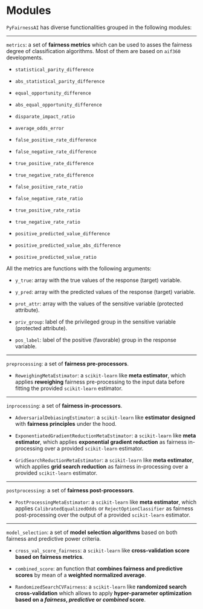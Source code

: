 # Modules

`PyFairnessAI` has diverse functionalities grouped in the following modules:

---

`metrics`: a set of **fairness metrics** which can be used to asses the fairness degree of classification algorithms. Most of them are based on `aif360` developments.

   - `statistical_parity_difference`
   - `abs_statistical_parity_difference`
   - `equal_opportunity_difference`
   - `abs_equal_opportunity_difference`
   - `disparate_impact_ratio`
   - `average_odds_error`
   - `false_positive_rate_difference`
   - `false_negative_rate_difference`
   - `true_positive_rate_difference`
   - `true_negative_rate_difference`
   - `false_positive_rate_ratio`
   - `false_negative_rate_ratio`
   - `true_positive_rate_ratio`
   - `true_negative_rate_ratio`
   - `positive_predicted_value_difference`
   - `positive_predicted_value_abs_difference`

   - `positive_predicted_value_ratio`


  All the metrics are functions with the following arguments: 

   - `y_true`: array with the true values of the response (target) variable.

  - `y_pred`: array with the predicted values of the response (target) variable.

  - `prot_attr`: array with the values of the sensitive variable (protected attribute).

  - `priv_group`: label of the privileged group in the sensitive variable (protected attribute).

  - `pos_label`: label of the positive (favorable) group in the response variable.

---

`preprocessing`: a set of **fairness pre-processors**.

  - `ReweighingMetaEstimator`: a `scikit-learn` like **meta estimator**, which applies **reweighing** fairness pre-processing to the input data before fitting the provided `scikit-learn` estimator.

---

`inprocessing`: a set of **fairness in-processors**.

  - `AdversarialDebiasingEstimator`: a `scikit-learn` like **estimator** **designed** with **fairness principles** under the hood.

  - `ExponentiatedGradientReductionMetaEstimator`: a `scikit-learn` like **meta estimator**, which applies **exponential gradient reduction** as fairness in-processing over a provided `scikit-learn` estimator.

  - `GridSearchReductionMetaEstimator`: a  `scikit-learn` like **meta estimator**, which applies **grid search reduction** as fairness in-processing over a provided `scikit-learn` estimator.

---

`postprocessing`: a set of **fairness post-processors**.

   - `PostProcessingMetaEstimator`: a  `scikit-learn` like **meta estimator**, which applies `CalibratedEqualizedOdds` or `RejectOptionClassifier` as fairness post-processing over the output of a provided `scikit-learn` estimator.

---

`model_selection`: a set of **model selection algorithms** based on both fairness and predictive power criteria.

   - `cross_val_score_fairness`: a `scikit-learn` like **cross-validation score based on fairness metrics**.

   - `combined_score`: an function that **combines fairness and predictive scores** by mean of a **weighted normalized average**.

   - `RandomizedSearchCVFairness`: a `scikit-learn` like **randomized search cross-validation** which allows to apply **hyper-parameter optimization based on a *fairness*, *predictive* or *combined* score**. 